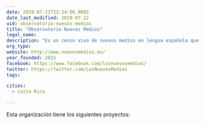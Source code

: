 ```yaml
---
date: 2019-07-21T23:14:06.000Z
date_last_modified: 2019-07-22
uid: observatorio-nuevos-medios
title: "Observatorio Nuevos Medios"
legal_name: 
description: "Es un censo vivo de nuevos medios en lengua española que estan clasificados a nivel internacional, por temáticas y geolocalizados para detectar zonas de influencia."
org_type: 
website: http://www.nuevosmedios.es/
year_founded: 2015
facebook: https://www.facebook.com/losnuevosmedios/
twitter: https://twitter.com/LosNuevosMedios
tags:

cities: 
  - Costa Rica

---
```


Esta organización tiene los siguientes proyectos:


